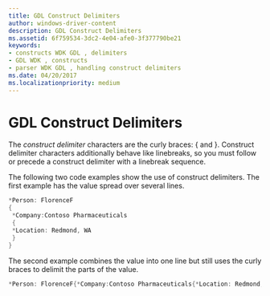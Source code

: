 ```yaml
---
title: GDL Construct Delimiters
author: windows-driver-content
description: GDL Construct Delimiters
ms.assetid: 6f759534-3dc2-4e04-afe0-3f377790be21
keywords:
- constructs WDK GDL , delimiters
- GDL WDK , constructs
- parser WDK GDL , handling construct delimiters
ms.date: 04/20/2017
ms.localizationpriority: medium
---
```


# GDL Construct Delimiters


The *construct delimiter* characters are the curly braces: { and }. Construct delimiter characters additionally behave like linebreaks, so you must follow or precede a construct delimiter with a linebreak sequence.

The following two code examples show the use of construct delimiters. The first example has the value spread over several lines.

```cpp
*Person: FlorenceF
{
 *Company:Contoso Pharmaceuticals
 {
 *Location: Redmond, WA
 }
}
```

The second example combines the value into one line but still uses the curly braces to delimit the parts of the value.

```cpp
*Person: FlorenceF{*Company:Contoso Pharmaceuticals{*Location: Redmond, WA}}
```

 

 




